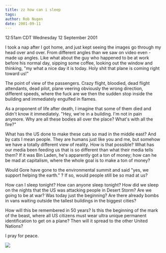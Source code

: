 ```yaml
---
title: zz how can i sleep
tags: 
author: Rob Nugen
date: 2001-09-11
---
```


<title></title>
<p class=date>12:51am CDT Wednesday 12 September 2001</p>

<p>I took a nap after I got home, and just kept seeing the images go
through my head over and over.  From different angles than we saw on
video even - made up angles.  Like what about the guy who happened to
be at work before his normal day, sipping some coffee, looking out the
window and thinking, "my what a nice day it is today.  Holy shit that
plane is coming right toward us!"</p>

<p>The point of view of the passengers.  Crazy flight, bloodied, dead
flight attendants, dead pilot, plane veering obviously the wrong
direction, different speeds, where the fuck are we then the sudden
stop inside the building and immediately engulfed in flames.</p>

<p>As a proponent of life after death, I imagine that some of them
died and didn't know it immediately.  "Hey, we're in a building.  I'm
not in pain anymore.  Why are all these bodies all over the place?
What's with all the fire?"</p>

<p>What has the US done to make these cats so mad in the middle east?
And by cats I mean people.  They are humans just like you and me, but
somehow we have a totally different view of reality.  How is that
possible?  What has our media been feeding us that is so different
than what their media tells them?  If it was Bin Laden, he's
apparently got a ton of money; how can he be mad at capitalism, where
the whole goal is to make a ton of money?</p>

<p>Would Gore have gone to the environmental summit and said "yes, we
support helping the earth." ?  If so, would people still be so mad at
us?</p>

<p>How can I sleep tonight?  How can anyone sleep tonight?  How did we
sleep on the nights that the US was attacking people in Desert Storm?
Are we going to be at war?  Was today just the beginning?  Are there
already bombs in vans waiting outside the tallest buildings in the
biggest cities?</p>

<p>How will this be remembered in 50 years?  Is this the beginning of
the mark of the beast, where all US citizens must wear ultra unique
permanent identification to get on a plane?  Then will it spread to
the other United Nations?</p>

<p>I pray for peace.</p>

<p><img src='/images/rob/wL-ROB.gif'/></p>

